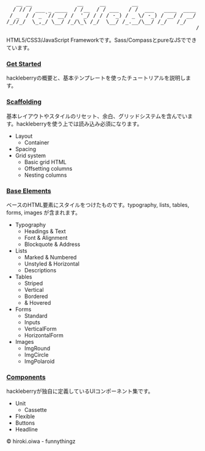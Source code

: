 <pre>
   __ __              __     __        __                         
  / // / ___ _ ____  / /__  / / ___   / /  ___   ____  ____  __ __
 / _  / / _ `// __/ /  '_/ / / / -_) / _ \/ -_) / __/ / __/ / // /
/_//_/  \_,_/ \__/ /_/\_\ /_/  \__/ /_.__/\__/ /_/   /_/    \_, / 
                                                           /___/  
</pre>


HTML5/CSS3/JavaScript Frameworkです。Sass/CompassとpureなJSでできています。

### <a href="http://funnythingz.github.io/hackleberry/">Get Started</a>

hackleberryの概要と、基本テンプレートを使ったチュートリアルを説明します。

### <a href="http://funnythingz.github.io/hackleberry/scaffolding.html">Scaffolding</a>

基本レイアウトやスタイルのリセット、余白、グリッドシステムを含んでいます。hackleberryを使う上では読み込み必須になります。

<ul id="sideMenu">
  <li>Layout
    <ul>
      <li>Container</li>
    </ul>
  </li>
  <li>Spacing</li>
  <li>Grid system
    <ul>
      <li>Basic grid HTML</li>
      <li>Offsetting columns</li>
      <li>Nesting columns</li>
    </ul>
  </li>
</ul>

### <a href="http://funnythingz.github.io/hackleberry/base.html">Base Elements</a>

ベースのHTML要素にスタイルをつけたものです。typography, lists, tables, forms, images が含まれます。

<ul id="sideMenu">
  <li>Typography
    <ul>
      <li>Headings &amp; Text</li>
      <li>Font &amp; Alignment</li>
      <li>Blockquote &amp; Address</li>
    </ul>
  </li>
  <li>Lists
    <ul>
      <li>Marked &amp; Numbered</li>
      <li>Unstyled &amp; Horizontal</li>
      <li>Descriptions</li>
    </ul>
  </li>
  <li>Tables
    <ul>
      <li>Striped</li>
      <li>Vertical</li>
      <li>Bordered</li>
      <li>&amp; Hovered</li>
    </ul>
  </li>
  <li>Forms
    <ul>
      <li>Standard</li>
      <li>Inputs</li>
      <li>VerticalForm</li>
      <li>HorizontalForm</li>
    </ul>
  </li>
  <li>Images
    <ul>
      <li>ImgRound</li>
      <li>ImgCircle</li>
      <li>ImgPolaroid</li>
    </ul>
  </li>
</ul>

### <a href="http://funnythingz.github.io/hackleberry/components.html">Components</a>

hackleberryが独自に定義しているUIコンポーネント集です。

<ul id="sideMenu">
  <li>Unit
    <ul>
      <li>Cassette</li>
    </ul>
  </li>
  <li>Flexible</li>
  <li>Buttons</li>
  <li>Headline</li>
</ul>

&copy; hiroki.oiwa - funnythingz
